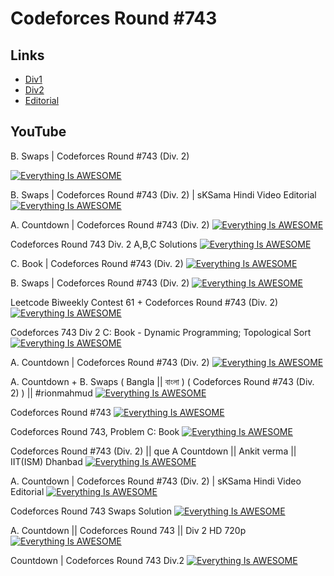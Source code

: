 # Codeforces Round #743




## Links

 - [Div1](https://codeforces.com/contest/1572)
 - [Div2](https://codeforces.com/contest/1573)
 - [Editorial](https://codeforces.com/blog/entry/95086)


## YouTube

B. Swaps | Codeforces Round #743 (Div. 2)

[![Everything Is AWESOME](http://i.imgur.com/Ot5DWAW.png)](https://www.youtube.com/watch?v=gCjTycOupzQ&t=2s "Everything Is AWESOME")

B. Swaps | Codeforces Round #743 (Div. 2) | sKSama Hindi Video Editorial
[![Everything Is AWESOME](http://i.imgur.com/Ot5DWAW.png)](https://www.youtube.com/watch?v=0xuTdvK3B4w&t=7s "Everything Is AWESOME")


A. Countdown | Codeforces Round #743 (Div. 2)
[![Everything Is AWESOME](http://i.imgur.com/Ot5DWAW.png)](https://www.youtube.com/watch?v=hZhqT10Ce8Y&t=6s
 "Everything Is AWESOME")




Codeforces Round 743 Div. 2 A,B,C Solutions
[![Everything Is AWESOME](http://i.imgur.com/Ot5DWAW.png)](https://www.youtube.com/watch?v=fxISTCqGtRk&t=9s
 "Everything Is AWESOME")


C. Book | Codeforces Round #743 (Div. 2)
[![Everything Is AWESOME](http://i.imgur.com/Ot5DWAW.png)](https://www.youtube.com/watch?v=hw7u6E9Adx0&t=3s
 "Everything Is AWESOME")

B. Swaps | Codeforces Round #743 (Div. 2)
[![Everything Is AWESOME](http://i.imgur.com/Ot5DWAW.png)](https://www.youtube.com/watch?v=6xt4YAyzHSQ
 "Everything Is AWESOME")


Leetcode Biweekly Contest 61 + Codeforces Round #743 (Div. 2)
[![Everything Is AWESOME](http://i.imgur.com/Ot5DWAW.png)](https://www.youtube.com/watch?v=OmgNt06ytwE
 "Everything Is AWESOME")


Codeforces 743 Div 2 C: Book - Dynamic Programming; Topological Sort
[![Everything Is AWESOME](http://i.imgur.com/Ot5DWAW.png)](https://www.youtube.com/watch?v=Y-f4MiLLj0g&t=14s
 "Everything Is AWESOME")

A. Countdown | Codeforces Round #743 (Div. 2)
[![Everything Is AWESOME](http://i.imgur.com/Ot5DWAW.png)](https://www.youtube.com/watch?v=l-_YYYWPDfo
 "Everything Is AWESOME")



A. Countdown + B. Swaps ( Bangla || বাংলা ) ( Codeforces Round #743 (Div. 2) ) || #rionmahmud
[![Everything Is AWESOME](http://i.imgur.com/Ot5DWAW.png)](https://www.youtube.com/watch?v=pev2Ehy4fFE
 "Everything Is AWESOME")


Codeforces Round #743
[![Everything Is AWESOME](http://i.imgur.com/Ot5DWAW.png)](https://www.youtube.com/watch?v=5bbPpCwGJjA&t=3s
 "Everything Is AWESOME")


Codeforces Round 743, Problem C: Book
[![Everything Is AWESOME](http://i.imgur.com/Ot5DWAW.png)](https://www.youtube.com/watch?v=KWkkZEGffZw&t=7s
 "Everything Is AWESOME")

Codeforces Round #743 (Div. 2) || que A Countdown || Ankit verma || IIT(ISM) Dhanbad
[![Everything Is AWESOME](http://i.imgur.com/Ot5DWAW.png)](https://www.youtube.com/watch?v=fro5_DEvRjc
 "Everything Is AWESOME")


A. Countdown | Codeforces Round #743 (Div. 2) | sKSama Hindi Video Editorial
[![Everything Is AWESOME](http://i.imgur.com/Ot5DWAW.png)](https://www.youtube.com/watch?v=P1HrmjhsLtQ&t=2s
 "Everything Is AWESOME")



Codeforces Round 743 Swaps Solution
[![Everything Is AWESOME](http://i.imgur.com/Ot5DWAW.png)](https://www.youtube.com/watch?v=L5itG2nDs_Q
 "Everything Is AWESOME")

A. Countdown || Codeforces Round 743 || Div 2 HD 720p
[![Everything Is AWESOME](http://i.imgur.com/Ot5DWAW.png)](https://www.youtube.com/watch?v=xcf7AcaZLl4
 "Everything Is AWESOME")


Countdown | Codeforces Round 743 Div.2
[![Everything Is AWESOME](http://i.imgur.com/Ot5DWAW.png)](https://www.youtube.com/watch?v=2x909vkx0DM
 "Everything Is AWESOME")




